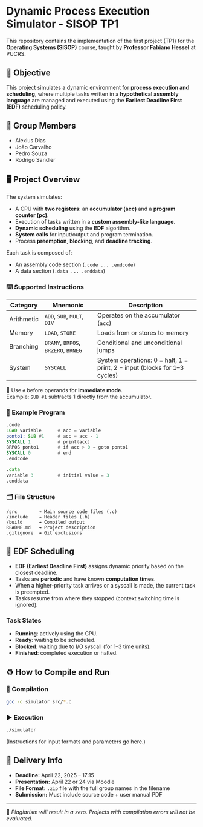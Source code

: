 # Dynamic Process Execution Simulator - SISOP TP1

This repository contains the implementation of the first project (TP1) for the **Operating Systems (SISOP)** course, taught by **Professor Fabiano Hessel** at PUCRS.

## 🧠 Objective

This project simulates a dynamic environment for **process execution and scheduling**, where multiple tasks written in a **hypothetical assembly language** are managed and executed using the **Earliest Deadline First (EDF)** scheduling policy.

## 👥 Group Members

- Alexius Dias  
- João Carvalho  
- Pedro Souza  
- Rodrigo Sandler

## 🖥️ Project Overview

The system simulates:

- A CPU with **two registers**: an **accumulator (acc)** and a **program counter (pc)**.
- Execution of tasks written in a **custom assembly-like language**.
- **Dynamic scheduling** using the **EDF** algorithm.
- **System calls** for input/output and program termination.
- Process **preemption**, **blocking**, and **deadline tracking**.

Each task is composed of:
- An assembly code section (`.code ... .endcode`)
- A data section (`.data ... .enddata`)

### ⌨️ Supported Instructions

| Category     | Mnemonic     | Description |
|--------------|--------------|-------------|
| Arithmetic   | `ADD`, `SUB`, `MULT`, `DIV` | Operates on the accumulator (`acc`) |
| Memory       | `LOAD`, `STORE`            | Loads from or stores to memory |
| Branching    | `BRANY`, `BRPOS`, `BRZERO`, `BRNEG` | Conditional and unconditional jumps |
| System       | `SYSCALL`                  | System operations: 0 = halt, 1 = print, 2 = input (blocks for 1–3 cycles) |

📌 Use `#` before operands for **immediate mode**.  
Example: `SUB #1` subtracts 1 directly from the accumulator.

### 🧮 Example Program

```asm
.code
LOAD variable      # acc = variable
ponto1: SUB #1     # acc = acc - 1
SYSCALL 1          # print(acc)
BRPOS ponto1       # if acc > 0 → goto ponto1
SYSCALL 0          # end
.endcode

.data
variable 3         # initial value = 3
.enddata
```

### 🗂️ File Structure

```
/src        → Main source code files (.c)
/include    → Header files (.h)
/build      → Compiled output
README.md   → Project description
.gitignore  → Git exclusions
```

## 🧭 EDF Scheduling

- **EDF (Earliest Deadline First)** assigns dynamic priority based on the closest deadline.
- Tasks are **periodic** and have known **computation times**.
- When a higher-priority task arrives or a syscall is made, the current task is preempted.
- Tasks resume from where they stopped (context switching time is ignored).

### Task States

- **Running**: actively using the CPU.
- **Ready**: waiting to be scheduled.
- **Blocked**: waiting due to I/O syscall (for 1–3 time units).
- **Finished**: completed execution or halted.

## ⚙️ How to Compile and Run

### 🔧 Compilation

```bash
gcc -o simulator src/*.c
```

### ▶️ Execution

```bash
./simulator
```

(Instructions for input formats and parameters go here.)

## 📅 Delivery Info

- **Deadline:** April 22, 2025 – 17:15
- **Presentation:** April 22 or 24 via Moodle
- **File Format:** `.zip` file with the full group names in the filename
- **Submission:** Must include source code + user manual PDF

---

🛑 *Plagiarism will result in a zero. Projects with compilation errors will not be evaluated.*
